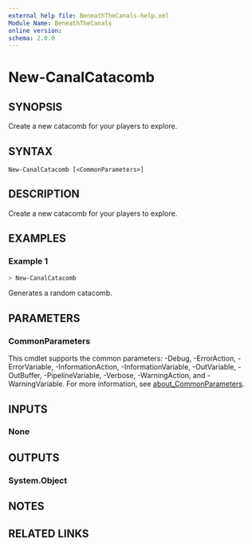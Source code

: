 ```yaml
---
external help file: BeneathTheCanals-help.xml
Module Name: BeneathTheCanals
online version:
schema: 2.0.0
---
```


# New-CanalCatacomb

## SYNOPSIS
Create a new catacomb for your players to explore.

## SYNTAX

```
New-CanalCatacomb [<CommonParameters>]
```

## DESCRIPTION
Create a new catacomb for your players to explore.

## EXAMPLES

### Example 1
```powershell
> New-CanalCatacomb
```

Generates a random catacomb.

## PARAMETERS

### CommonParameters
This cmdlet supports the common parameters: -Debug, -ErrorAction, -ErrorVariable, -InformationAction, -InformationVariable, -OutVariable, -OutBuffer, -PipelineVariable, -Verbose, -WarningAction, and -WarningVariable. For more information, see [about_CommonParameters](http://go.microsoft.com/fwlink/?LinkID=113216).

## INPUTS

### None

## OUTPUTS

### System.Object
## NOTES

## RELATED LINKS
